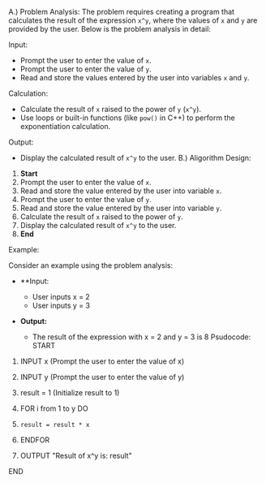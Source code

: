 A.) Problem Analysis:
   The problem requires creating a program that calculates the result of the expression `x^y`, where the values of `x` and `y` are provided by the user. Below is the problem analysis in detail:

 Input:
   - Prompt the user to enter the value of `x`.
   - Prompt the user to enter the value of `y`.
   - Read and store the values entered by the user into variables `x` and `y`.

 Calculation:
   - Calculate the result of `x` raised to the power of `y` (`x^y`).
   - Use loops or built-in functions (like `pow()` in C++) to perform the exponentiation calculation.

 Output:
   - Display the calculated result of `x^y` to the user.
B.) Aligorithm Design:

1. **Start**
2. Prompt the user to enter the value of `x`.
3. Read and store the value entered by the user into variable `x`.
4. Prompt the user to enter the value of `y`.
5. Read and store the value entered by the user into variable `y`.
6. Calculate the result of `x` raised to the power of `y`.
7. Display the calculated result of `x^y` to the user.
8. **End**

 Example:

Consider an example using the problem analysis:

- **Input:
  - User inputs x = 2
  - User inputs y = 3

- **Output:**
  - The result of the expression with x = 2 and y = 3 is 8
Psudocode:
START

1. INPUT x (Prompt the user to enter the value of x)
2. INPUT y (Prompt the user to enter the value of y)
3. result = 1 (Initialize result to 1)

4. FOR i from 1 to y DO
5.     result = result * x
6. ENDFOR

7. OUTPUT "Result of x^y is: result"

END
